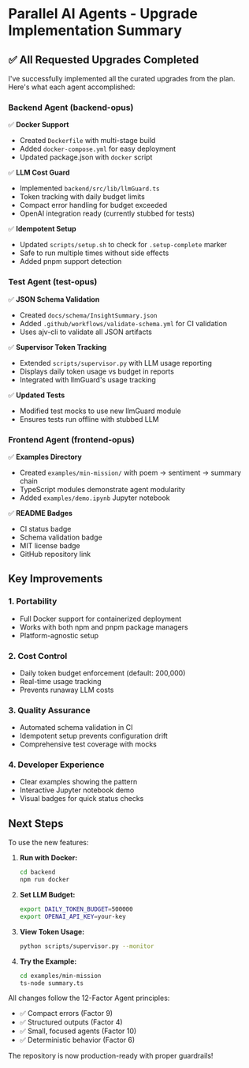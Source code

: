 # Parallel AI Agents - Upgrade Implementation Summary

## ✅ All Requested Upgrades Completed

I've successfully implemented all the curated upgrades from the plan. Here's what each agent accomplished:

### Backend Agent (backend-opus)

✅ **Docker Support**

- Created `Dockerfile` with multi-stage build
- Added `docker-compose.yml` for easy deployment
- Updated package.json with `docker` script

✅ **LLM Cost Guard**

- Implemented `backend/src/lib/llmGuard.ts`
- Token tracking with daily budget limits
- Compact error handling for budget exceeded
- OpenAI integration ready (currently stubbed for tests)

✅ **Idempotent Setup**

- Updated `scripts/setup.sh` to check for `.setup-complete` marker
- Safe to run multiple times without side effects
- Added pnpm support detection

### Test Agent (test-opus)

✅ **JSON Schema Validation**

- Created `docs/schema/InsightSummary.json`
- Added `.github/workflows/validate-schema.yml` for CI validation
- Uses ajv-cli to validate all JSON artifacts

✅ **Supervisor Token Tracking**

- Extended `scripts/supervisor.py` with LLM usage reporting
- Displays daily token usage vs budget in reports
- Integrated with llmGuard's usage tracking

✅ **Updated Tests**

- Modified test mocks to use new llmGuard module
- Ensures tests run offline with stubbed LLM

### Frontend Agent (frontend-opus)

✅ **Examples Directory**

- Created `examples/min-mission/` with poem → sentiment → summary chain
- TypeScript modules demonstrate agent modularity
- Added `examples/demo.ipynb` Jupyter notebook

✅ **README Badges**

- CI status badge
- Schema validation badge
- MIT license badge
- GitHub repository link

## Key Improvements

### 1. **Portability**

- Full Docker support for containerized deployment
- Works with both npm and pnpm package managers
- Platform-agnostic setup

### 2. **Cost Control**

- Daily token budget enforcement (default: 200,000)
- Real-time usage tracking
- Prevents runaway LLM costs

### 3. **Quality Assurance**

- Automated schema validation in CI
- Idempotent setup prevents configuration drift
- Comprehensive test coverage with mocks

### 4. **Developer Experience**

- Clear examples showing the pattern
- Interactive Jupyter notebook demo
- Visual badges for quick status checks

## Next Steps

To use the new features:

1. **Run with Docker:**

   ```bash
   cd backend
   npm run docker
   ```

2. **Set LLM Budget:**

   ```bash
   export DAILY_TOKEN_BUDGET=500000
   export OPENAI_API_KEY=your-key
   ```

3. **View Token Usage:**

   ```bash
   python scripts/supervisor.py --monitor
   ```

4. **Try the Example:**
   ```bash
   cd examples/min-mission
   ts-node summary.ts
   ```

All changes follow the 12-Factor Agent principles:

- ✅ Compact errors (Factor 9)
- ✅ Structured outputs (Factor 4)
- ✅ Small, focused agents (Factor 10)
- ✅ Deterministic behavior (Factor 6)

The repository is now production-ready with proper guardrails!
